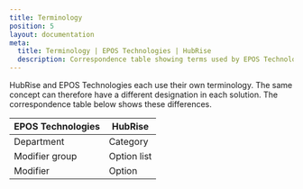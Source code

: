 ```yaml
---
title: Terminology
position: 5
layout: documentation
meta:
  title: Terminology | EPOS Technologies | HubRise
  description: Correspondence table showing terms used by EPOS Technologies and those used on HubRise for the same concept. Connect apps and synchronise your data.
---
```


HubRise and EPOS Technologies each use their own terminology. The same concept can therefore have a different designation in each solution. The correspondence table below shows these differences.

| EPOS Technologies | HubRise     |
|-------------------|-------------|
| Department        | Category    |
| Modifier group    | Option list |
| Modifier          | Option      |
